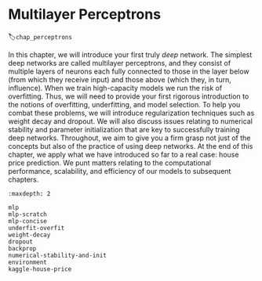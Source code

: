 # Multilayer Perceptrons
:label:`chap_perceptrons`

In this chapter, we will introduce your first truly *deep* network.
The simplest deep networks are called multilayer perceptrons,
and they consist of multiple layers of neurons
each fully connected to those in the layer below
(from which they receive input)
and those above (which they, in turn, influence).
When we train high-capacity models we run the risk of overfitting.
Thus, we will need to provide your first rigorous introduction
to the notions of overfitting, underfitting, and model selection.
To help you combat these problems,
we will introduce regularization techniques such as weight decay and dropout.
We will also discuss issues relating to numerical stability and parameter initialization
that are key to successfully training deep networks.
Throughout, we aim to give you a firm grasp not just of the concepts
but also of the practice of using deep networks.
At the end of this chapter,
we apply what we have introduced so far to a real case: house price prediction.
We punt matters relating to the computational performance,
scalability, and efficiency of our models to subsequent chapters.

```toc
:maxdepth: 2

mlp
mlp-scratch
mlp-concise
underfit-overfit
weight-decay
dropout
backprop
numerical-stability-and-init
environment
kaggle-house-price
```

